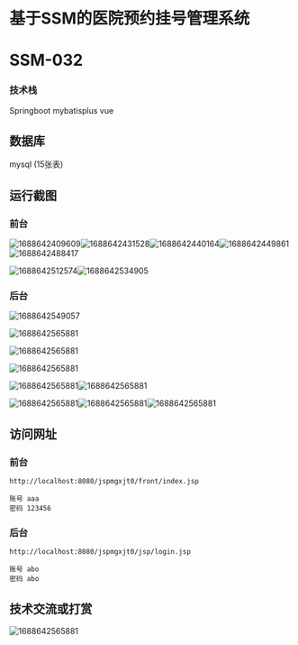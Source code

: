 

# 基于SSM的医院预约挂号管理系统

# SSM-032

### 技术栈

Springboot mybatisplus vue

## 数据库

mysql (15张表)



## 运行截图

### 前台

![1688642409609](./images/1.jpg)![1688642431528](./images/2.jpg)![1688642440164](./images/3.jpg)![1688642449861](./images/4.jpg)![1688642488417](./images/5.jpg)

![1688642512574](./images/6.jpg)![1688642534905](./images/7.jpg)

### 后台

![1688642549057](./images/8.jpg)

![1688642565881](./images/9.jpg)

![1688642565881](./images/10.jpg)

![1688642565881](./images/11.jpg)

![1688642565881](./images/12.jpg)![1688642565881](./images/13.jpg)

![1688642565881](./images/14.jpg)![1688642565881](./images/15.jpg)![1688642565881](./images/16.jpg)





## 访问网址

### 前台

```
http://localhost:8080/jspmgxjt0/front/index.jsp

账号 aaa
密码 123456
```

### 后台

```
http://localhost:8080/jspmgxjt0/jsp/login.jsp

账号 abo
密码 abo
```





##  技术交流或打赏

![1688642565881](./images/vx.jpg)